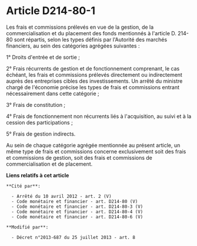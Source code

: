 # Article D214-80-1

Les frais et commissions prélevés en vue de la gestion, de la commercialisation et du placement des fonds mentionnés à
l'article D. 214-80 sont répartis, selon les types définis par l'Autorité des marchés financiers, au sein des catégories
agrégées suivantes : 

1° Droits d'entrée et de sortie ; 

2° Frais récurrents de gestion et de fonctionnement comprenant, le cas échéant, les frais et commissions prélevés directement
ou indirectement auprès des entreprises cibles des investissements. Un arrêté du ministre chargé de l'économie précise les
types de frais et commissions entrant nécessairement dans cette catégorie ; 

3° Frais de constitution ; 

4° Frais de fonctionnement non récurrents liés à l'acquisition, au suivi et à la cession des participations ; 

5° Frais de gestion indirects. 

Au sein de chaque catégorie agrégée mentionnée au présent article, un même type de frais et commissions concerne
exclusivement soit des frais et commissions de gestion, soit des frais et commissions de commercialisation et de placement.

**Liens relatifs à cet article**

	**Cité par**:

	  - Arrêté du 10 avril 2012 - art. 2 (V)
	  - Code monétaire et financier - art. D214-80 (V)
	  - Code monétaire et financier - art. D214-80-3 (V)
	  - Code monétaire et financier - art. D214-80-4 (V)
	  - Code monétaire et financier - art. D214-80-6 (V)

	**Modifié par**:

	  - Décret n°2013-687 du 25 juillet 2013 - art. 8
